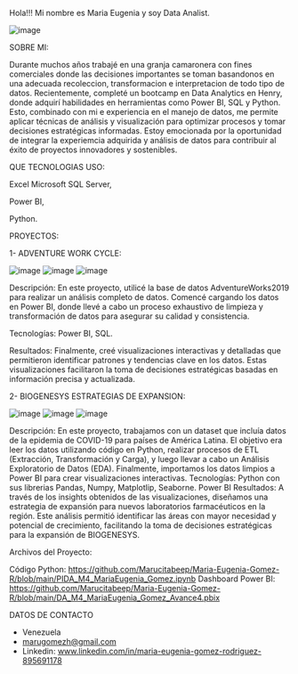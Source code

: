 Hola!!!
Mi nombre es Maria Eugenia y soy Data Analist. 

![image](https://github.com/user-attachments/assets/24936acf-2169-48d9-9230-70bdf38a6752)




SOBRE MI:

Durante muchos años trabajé en una granja camaronera con fines comerciales donde las decisiones importantes se toman basandonos en una adecuada recoleccion, transformacion e interpretacion de todo tipo de datos.  Recientemente, completé un bootcamp en Data Analytics en Henry, donde adquirí habilidades en herramientas como Power BI, SQL y Python. Esto, combinado con mi e experiencia en el manejo de datos, me permite aplicar técnicas  de análisis y visualización para optimizar procesos y tomar decisiones estratégicas informadas.  Estoy emocionada por la oportunidad de integrar la experiemcia adquirida y análisis de datos para contribuir al éxito de proyectos innovadores y sostenibles. 

QUE TECNOLOGIAS USO:

Excel
Microsoft SQL Server,

Power BI,

Python.

PROYECTOS:

1- ADVENTURE WORK CYCLE: 

![image](https://github.com/user-attachments/assets/b6a27538-ab06-4acb-b842-0b9b816fa99f)
![image](https://github.com/user-attachments/assets/084913d9-b124-4509-9296-e3f810991810)
![image](https://github.com/user-attachments/assets/dc9e35c6-a379-4aa5-81e4-042a71ad8598)





Descripción: En este proyecto, utilicé la base de datos AdventureWorks2019 para realizar un análisis completo de datos. Comencé cargando los datos en Power BI, donde llevé a cabo un proceso exhaustivo de limpieza y transformación de datos para asegurar su calidad y consistencia.

Tecnologías:
Power BI, 
SQL.

Resultados: Finalmente, creé visualizaciones interactivas y detalladas que permitieron identificar patrones y tendencias clave en los datos. Estas visualizaciones facilitaron la toma de decisiones estratégicas basadas en información precisa y actualizada.



2- BIOGENESYS ESTRATEGIAS DE EXPANSION: 

![image](https://github.com/user-attachments/assets/91f4ba59-7e87-49d9-99c8-c8dfb32f0a73)
![image](https://github.com/user-attachments/assets/b20f0575-f9f5-4921-aba1-6e5a8bfd5367)
![image](https://github.com/user-attachments/assets/d84af3e4-c25a-4b70-b641-eaadda00f0e9)





Descripción: En este proyecto, trabajamos con un dataset que incluía datos de la epidemia de COVID-19 para países de América Latina. El objetivo era leer los datos utilizando código en Python, realizar procesos de ETL (Extracción, Transformación y Carga), y luego llevar a cabo un Análisis Exploratorio de Datos (EDA). Finalmente, importamos los datos limpios a Power BI para crear visualizaciones interactivas.
Tecnologías: Python con sus librerias Pandas, Numpy, Matplotlip, Seaborne.  Power BI
Resultados: A través de los insights obtenidos de las visualizaciones, diseñamos una estrategia de expansión para nuevos laboratorios farmacéuticos en la región. Este análisis permitió identificar las áreas con mayor necesidad y potencial de crecimiento, facilitando la toma de decisiones estratégicas para la expansión de BIOGENESYS.

Archivos del Proyecto:

Código Python: https://github.com/Marucitabeep/Maria-Eugenia-Gomez-R/blob/main/PIDA_M4_MariaEugenia_Gomez.ipynb
Dashboard Power BI: https://github.com/Marucitabeep/Maria-Eugenia-Gomez-R/blob/main/DA_M4_MariaEugenia_Gomez_Avance4.pbix


DATOS DE CONTACTO

- Venezuela
- marugomezh@gmail.com
- Linkedin: www.linkedin.com/in/maria-eugenia-gomez-rodriguez-895691178













